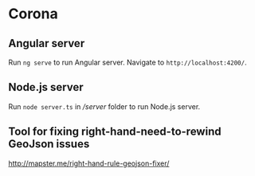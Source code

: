 # Corona

## Angular server
Run `ng serve` to run Angular server. Navigate to `http://localhost:4200/`.

## Node.js server
Run `node server.ts` in _/server_ folder to run Node.js server.

## Tool for fixing right-hand-need-to-rewind GeoJson issues
http://mapster.me/right-hand-rule-geojson-fixer/
